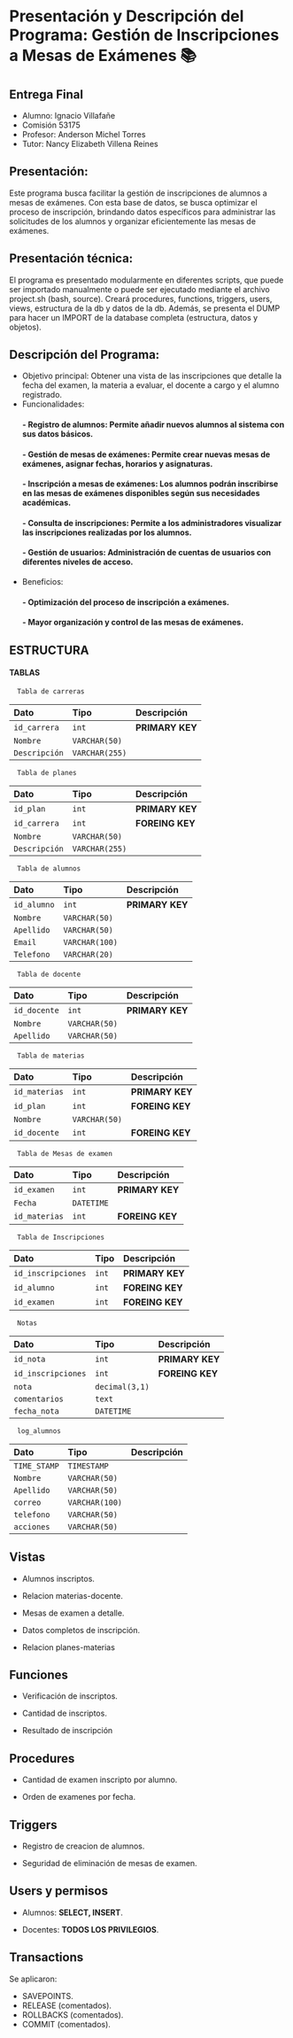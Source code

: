 
# Presentación y Descripción del Programa: Gestión de Inscripciones a Mesas de Exámenes 📚


## Entrega Final

- Alumno: Ignacio Villafañe
- Comisión 53175
- Profesor: Anderson Michel Torres
- Tutor: Nancy Elizabeth Villena Reines

## Presentación:
Este programa busca facilitar la gestión de inscripciones de alumnos a mesas de exámenes. Con esta base de datos, se busca optimizar el proceso de inscripción, brindando datos específicos para administrar las solicitudes de los alumnos y organizar eficientemente las mesas de exámenes.
## Presentación técnica:
El programa es presentado modularmente en diferentes scripts, que puede ser importado manualmente o puede ser ejecutado mediante el archivo project.sh (bash, source). Creará procedures, functions, triggers, users, views, estructura de la db y datos de la db.
Además, se presenta el DUMP para hacer un IMPORT de la database completa (estructura, datos y objetos).
## Descripción del Programa:
- Objetivo principal: Obtener una vista de las inscripciones que detalle la fecha del examen, la materia a evaluar, el docente a cargo y el alumno registrado.
- Funcionalidades:
    #### - Registro de alumnos: Permite añadir nuevos alumnos al sistema con sus datos básicos.
    #### - Gestión de mesas de exámenes: Permite crear nuevas mesas de exámenes, asignar fechas, horarios y asignaturas.
    #### - Inscripción a mesas de exámenes: Los alumnos podrán inscribirse en las mesas de exámenes disponibles según sus necesidades académicas.
    #### - Consulta de inscripciones: Permite a los administradores visualizar las inscripciones realizadas por los alumnos.
    #### - Gestión de usuarios: Administración de cuentas de usuarios con diferentes niveles de acceso.
- Beneficios:
    #### - Optimización del proceso de inscripción a exámenes.
    #### - Mayor organización y control de las mesas de exámenes. 



## ESTRUCTURA

#### TABLAS

```
  Tabla de carreras
```

| Dato | Tipo     | Descripción                |
| :-------- | :------- | :------------------------- |
| `id_carrera` | `int` | **PRIMARY KEY** |
| `Nombre` | `VARCHAR(50)` | |
| `Descripción` | `VARCHAR(255)` | |

```
  Tabla de planes
```

| Dato | Tipo     | Descripción                |
| :-------- | :------- | :------------------------- |
| `id_plan` | `int` | **PRIMARY KEY** |
| `id_carrera` | `int` | **FOREING KEY** |
| `Nombre` | `VARCHAR(50)` | |
| `Descripción` | `VARCHAR(255)` | |

```
  Tabla de alumnos
```

| Dato | Tipo     | Descripción                |
| :-------- | :------- | :------------------------- |
| `id_alumno` | `int` | **PRIMARY KEY** |
| `Nombre` | `VARCHAR(50)` | |
| `Apellido` | `VARCHAR(50)` | |
| `Email` | `VARCHAR(100)` |  |
| `Telefono` | `VARCHAR(20)` |  |


```
  Tabla de docente
```

| Dato | Tipo     | Descripción                |
| :-------- | :------- | :------------------------- |
| `id_docente` | `int` | **PRIMARY KEY** |
| `Nombre` | `VARCHAR(50)` | |
| `Apellido` | `VARCHAR(50)` | |

```
  Tabla de materias
```

| Dato | Tipo     | Descripción                |
| :-------- | :------- | :------------------------- |
| `id_materias` | `int` | **PRIMARY KEY** |
| `id_plan` | `int`  | **FOREING KEY**|
| `Nombre` | `VARCHAR(50)` | |
| `id_docente` | `int`  | **FOREING KEY**|

```
  Tabla de Mesas de examen
```

| Dato | Tipo     | Descripción                |
| :-------- | :------- | :------------------------- |
| `id_examen` | `int` | **PRIMARY KEY** |
| `Fecha` | `DATETIME` | |
| `id_materias` | `int`  | **FOREING KEY**|

```
  Tabla de Inscripciones
```

| Dato | Tipo     | Descripción                |
| :-------- | :------- | :------------------------- |
| `id_inscripciones` | `int` | **PRIMARY KEY** |
| `id_alumno` | `int` | **FOREING KEY**|
| `id_examen` | `int`  | **FOREING KEY**|

```
  Notas
```

| Dato | Tipo     | Descripción                |
| :-------- | :------- | :------------------------- |
| `id_nota` | `int` | **PRIMARY KEY** |
| `id_inscripciones` | `int` | **FOREING KEY**|
| `nota` | `decimal(3,1)`  ||
| `comentarios` | `text`  ||
| `fecha_nota` | `DATETIME`  ||

```
  log_alumnos
```

| Dato | Tipo     | Descripción                |
| :-------- | :------- | :------------------------- |
| `TIME_STAMP` | `TIMESTAMP` ||
| `Nombre` | `VARCHAR(50)` ||
| `Apellido` | `VARCHAR(50)`  ||
| `correo` | `VARCHAR(100)`  ||
| `telefono` | `VARCHAR(50)`  ||
| `acciones` | `VARCHAR(50)`  ||

## Vistas

- Alumnos inscriptos.

- Relacion materias-docente.

- Mesas de examen a detalle.

- Datos completos de inscripción.

- Relacion planes-materias

## Funciones

- Verificación de inscriptos.

- Cantidad de inscriptos.

- Resultado de inscripción

## Procedures

- Cantidad de examen inscripto por alumno.

- Orden de examenes por fecha.

## Triggers

- Registro de creacion de alumnos.

- Seguridad de eliminación de mesas de examen.

## Users y permisos

- Alumnos: **SELECT, INSERT**.

- Docentes: **TODOS LOS PRIVILEGIOS**.

## Transactions

Se aplicaron:

- SAVEPOINTS.
- RELEASE (comentados).
- ROLLBACKS (comentados).
- COMMIT (comentados).
